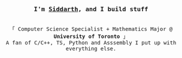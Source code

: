 <h3 align="center"><samp>I'm <a href="https://eclipseisdead.github.io/">Siddarth</a>, and I build stuff</samp></h3>
<p align="center"><br>
  <samp>
    「 Computer Science Specialist + Mathematics Major @ <b>University of Toronto</b> 」<br>
     A fan of C/C++, TS, Python and Asssembly I put up with everything else.
  </samp>
</p>
